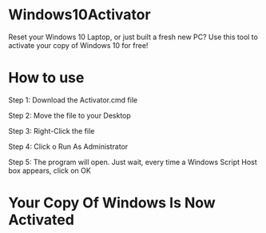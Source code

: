 # Windows10Activator
Reset your Windows 10 Laptop, or just built a fresh new PC? Use this tool to activate your copy of Windows 10 for free!

# How to use

Step 1: Download the Activator.cmd file

Step 2: Move the file to your Desktop

Step 3: Right-Click the file

Step 4: Click o Run As Administrator

Step 5: The program will open. Just wait, every time a Windows Script Host box appears, click on OK


# Your Copy Of Windows Is Now Activated
